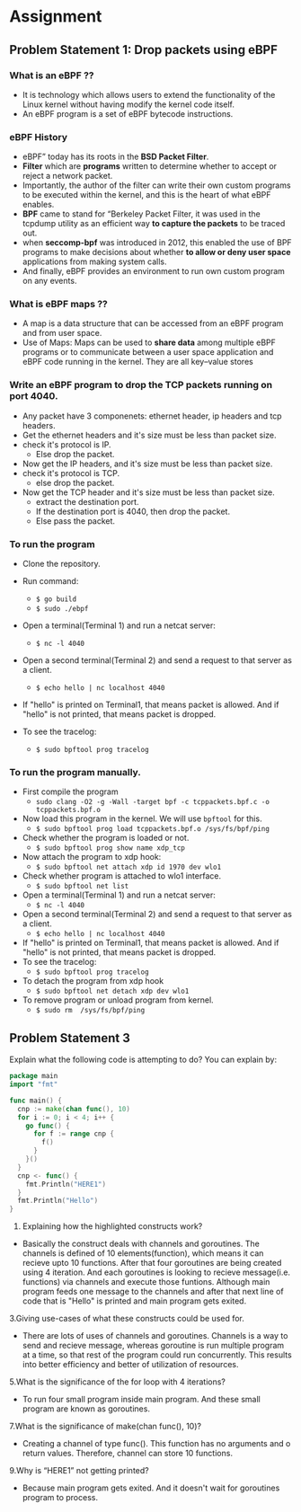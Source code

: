 # Assignment

## Problem Statement 1: Drop packets using eBPF

### What is an eBPF ??

- It is technology which allows users to extend the functionality of the Linux kernel without having modify the kernel code itself.
- An eBPF program is a set of eBPF bytecode instructions.

### eBPF History

- eBPF” today has its roots in the **BSD Packet Filter**.
- **Filter** which are **programs** written to determine whether to accept or reject a network
packet.
- Importantly, the author of the filter can write their own custom programs to be executed within the kernel, and this is the heart of what eBPF enables.
- **BPF** came to stand for “Berkeley Packet Filter, it was used in the tcpdump utility as an efficient way **to capture the packets** to be traced out.
- when **seccomp-bpf** was introduced in 2012, this enabled the use of BPF programs to make decisions about whether **to allow or deny user space** applications from making system calls.
- And finally, eBPF provides an environment to run own custom program on any events.

### What is eBPF maps ??

- A map is a data structure that can be accessed from an eBPF program and from user
space.
- Use of Maps:
    Maps can be used to **share data** among multiple eBPF programs or to communicate between a user space application and eBPF code running in the kernel.
    They are all key–value stores

### Write an eBPF program to drop the TCP packets running on port 4040.

- Any packet have 3 componenets: ethernet header, ip headers and tcp headers.
- Get the ethernet headers and it's size must be less than packet size.
- check it's protocol is IP.
  - Else drop the packet.
- Now get the IP headers, and it's size must be less than packet size.
- check it's protocol is TCP.
  - else drop the packet.
- Now get the TCP header and it's size must be less than packet size.
  - extract the destination port. 
  - If the destination port is 4040, then drop the packet.
  - Else pass the packet.

### To run the program

- Clone the repository.
- Run command:
  - `$ go build`
  - `$ sudo ./ebpf`
- Open a terminal(Terminal 1) and run a netcat server:
  - `$ nc -l 4040`
- Open a second terminal(Terminal 2) and send a request to that server as a client.
  - `$ echo hello | nc localhost 4040`
- If "hello" is printed on Terminal1, that means packet is allowed. And if "hello" is not printed, that means packet is dropped.

- To see the tracelog:
  - `$ sudo bpftool prog tracelog`

### To run the program manually.

- First compile the program
  - `sudo clang -O2 -g -Wall -target bpf -c tcppackets.bpf.c -o tcppackets.bpf.o`
- Now load this program in the kernel. We will use `bpftool` for this.
  - `$ sudo bpftool prog load tcppackets.bpf.o /sys/fs/bpf/ping`
- Check whether the program is loaded or not.
  - `$ sudo bpftool prog show name xdp_tcp`
- Now attach the program to xdp hook:
  - `$ sudo bpftool net attach xdp id 1970 dev wlo1`
- Check whether program is attached to wlo1 interface.
  - `$ sudo bpftool net list`
- Open a terminal(Terminal 1) and run a netcat server:
  - `$ nc -l 4040`
- Open a second terminal(Terminal 2) and send a request to that server as a client.
  - `$ echo hello | nc localhost 4040`
- If "hello" is printed on Terminal1, that means packet is allowed. And if "hello" is not printed, that means packet is dropped.
- To see the tracelog:
  - `$ sudo bpftool prog tracelog`
- To detach the program from xdp hook
  - `$ sudo bpftool net detach xdp dev wlo1`
- To remove program or unload program from kernel.
  - `$ sudo rm  /sys/fs/bpf/ping`

## Problem Statement 3

Explain what the following code is attempting to do? You can explain by:

```go
package main
import "fmt"

func main() {
  cnp := make(chan func(), 10)
  for i := 0; i < 4; i++ {
    go func() {
      for f := range cnp {
        f()
      }
    }()
  }
  cnp <- func() {
    fmt.Println("HERE1")
  }
  fmt.Println("Hello")
}
```

1. Explaining how the highlighted constructs work?

- Basically the construct deals with channels and goroutines. The channels is defined of  10 elements(function), which means it can recieve upto 10 functions. After that four goroutines are being created using 4 iteration. And each goroutines is looking to recieve message(i.e. functions) via channels and execute those funtions.  Although main program feeds one message to the channels and after that next line of code that is "Hello" is printed and main program gets exited.

3.Giving use-cases of what these constructs could be used for.

- There are lots of uses of channels and goroutines. Channels is a way to send and recieve message, whereas goroutine is run multiple program at a time, so that rest of the program could run concurrently. This results into better efficiency and better of utilization of resources.

5.What is the significance of the for loop with 4 iterations?

- To run four small program inside main program. And these small program are known as goroutines.

7.What is the significance of make(chan func(), 10)?

- Creating a channel of type func(). This function has no arguments and o return values. Therefore, channel can store 10 functions.

9.Why is “HERE1” not getting printed?

- Because main program gets exited. And it doesn't wait for goroutines program to process.
